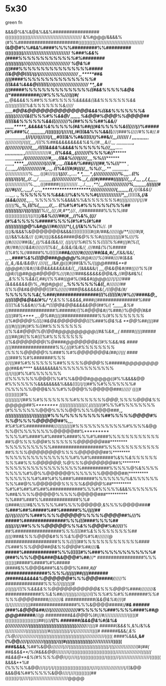 # 5x30
green fn 


&&&@%&%&@&%&&%#################((((((((((((((((/////////////////////////////////
&%#@@@/&&&&%(#%%######################(((((((((((///////////////////////////////
**(&@@#%%#&&%####%%%%#########%%#########(((((((((((////////////////////////////
*****%###%&&%(####%%%%%%%%%%%%%#%########(((((((((((///(////////////////////////
********%@&%#(((###%%%%%%%%%%%%%%%%#####((&@@@((((/((/(//////////////////////**/
*,,*******##&((((####%%%%%%%%%%%%%%%%#(((&&&%&&&@(((((((///(////////////////////
**,*,********&#(((#####%%%%%%%%%%%%%%%((#&&%%%%%&@&((*##########(//#%%%%///(((#(
**,,********,***@&&&&%%##%%%#%%%%%&&&&&((&&%%%%%%%&&(((((((((((((%&%%%%%%%&/////
*,,,,*,*,*********#@@&@@@@@@@@@@@@@@&&&%((&&%%%%%%%&((((((//////(&((%%%#%%&&@/**
,,,*,,***,***,*******%&@@#%@@@%%@@@@##(((((&&%%%%%%&&((*////////%(##%%%%##%&&//*
,,,,*,,*****,,**********&&&&&%&%%%%%(#&%##(((#&%%%%%&(((///*(//%#####(#%###%*/*,
,*,**,,,,***,,,****,****/((((((((/(////((,/#(((&&%%%&&((***///(###%(////#%%#//.#
,,,,,,,,,**,,,,***,,,****(//(/(/((////(/(,,,#((((&%%#&(((((/(/%##&//,,,/////// /
*,,,*,,****,,,,,***,,****((///////((/((((,,,,*/(((%%##&&&&&&&&&%&%/(#.,,,&//.,,,
,,,,,,*,,,*,,,,*****,****((////////(////(,,*,,*/((((&&&&%&&&&%%%%%%%///,,,,.....
,,,,,,,,,***,,,***,***,**///////////////#,,*,**((%&&&,,(///////(%%%%#//*********
,,,,,,,,,***,,,**,,******/(/////////////#,,..,*((&&%///((////,,,,*%%*///********
,,,,,,**,****,********,,*//////////(////#,,.,,.((&&#/%###(//((##,*%%///*********
,*(,,,*,,***,*********,,*///(///////////#,,.,,.((%&(((#(#(*(((/,,,%%//*.,,.*****
,,,,,,,,,,****,******,*,*(//////////////%.,,,,.(((#///(((/**(*****(///*..,*....*
*,**,*,,,,*************,*(//////////////%.,*,,..((%(((((/(((/((***,,//..,,****/*
,,,,*,,,,,,**************((/////////////%.,*,/,,(((#(#####((((((***///,,,./.,,*,
,,/,*(,,,,************,,*(//////////////%.,*,,*,,(((#####((((////////..,,./.,,,,
*,**/****,,,*************///////////////%,,,,,,,,,(((((((#((//#(///,,.,,,,****/.
,,.,,********************///////////////(*,,,,,*,,,((***,/(/(&&&(/ ....,,,**. .,
%%%%%%%%&&&***/**//%&%%%%#(//////////////*,,,**((((((&***,(/&(&&&/////(.,***,..,
%%%%%%%&&&&%%&*%%%%%%%#(((((//////(/(//#((((((*********%,,%,(((%(*,,,,,,,//*,,..
((%#%#%#%%%%%%(%%%##((((((((((//(((/(((((*****(%//*******,,****((/,(#,#**,(//.*,
/*(########%%%%/##((((((((((((((/((//(((***/&&%////#*#(********#,,,//%&%**,((/*/
(#%&%%%%%#####%%%%(#%#%(#%##(((((((((((@*@%&#@///#*#//***////*(,(,(/(&%%%**(%//.
(#(((/&/&&&%&@@@@@@@&&&&((((((((((((#((#*/##&//////@/**/////#(#,*((//&&%&*(&//*/
((/#(/(((/*&&&&####@&@%%%#((((((((((((***(#%////%((#///////##(&/,,((/%&&(*&&///,
(((/(/(*/*%#((%%%(((((%%##(((#(%((,(#/***/##/////&&#///////((%&(,,,&(&&*/(&/&//,
///##&(%(%#####((%#%%//*#####%%((((((#***##&//////#///////##(&&,#/,,/***(&&/&&/,
,,*,*********.,*##*##%&%(((@@###@@@@/%***(#@#////%(/###////#(&&&((,,&,/*&&/&&@/(
////((*,*,,/&#,@(((#(##(&%%*/((@@####&**#(@@@#///&#///&@&&&&&&&&&((,*,,/(&&&&&/(
***,*,,,@&&@&#(##((///%%(#(@#*/*/(@##@@*#@@@@%///(#////###&&&&&&@@&/*&,//#@&#&%(
***,,,&%%%%&&((,##(/(*%%*##((@#%**/(#&&#(@@@((//(/(///###(&&&&&&&@/%,**,/#@#@@((
***,,%%%%%%%&((,***,#///////##((%%@&#&@@@@(((#%///////###@&&&&&&&(,**/**((@@&(#/
*****%%%%%%%&(,%###(###############(((%((((((#//#%///####&@,***,((((((@@&@&&(#%/
*/**,&%%%&&&&*,####((###############%###(((((%&%&&#///%&*/*(((@@&@@&&&&&@@(##%/(
*,**,,,,,,,*&%#((#################%######/((%#@@@&#//%*###//%@@@(#&#(((((##%****
****,,.,@%##(((((#############%%(#%%%%%%%%((%#@@@@%(((//#&@&@@@@@@@(((%*###%@&%&
**@*@%##((((##((((#(((((#((#%%((##%%%%%%%%((%%&#@@@*(%@(@@#@@@@@@@@@((#*&%&#,,,(
#####(((((#####((((##((#((%%#(((%#%%%%%%%%((%&@@@@@@@(%@####@@@@@@@&((#*%%&&*/#&
####((((################%%/,(((#%#%%%%%%%%(%%%%@@@@@%%###%%#%@@@@@@@&(##**(//(((
####(((###%%#%#######%%%(//(((##%#%%%%%%%##%%%%%@@@@%%######@@@@@@@@@(##&#/*****
&&&&&&&&&%%%%%%%%%%%%%((/(/(((#%%#%%%%%%%((%%%%%%%@@@(%%#%%&@@@#@@@@@((#%%&&&&@@
#%%%%%%%&&&&&&&&%&&&((((/(/((##%%#%%%%%%%#(%%%%%%@@@&%%%#%%@@@%%@@@@@###/*/////*
((((#((((((((((#%(*((((((((/(##%%#%%%%%%%%#%%%%%%%@@@,%%%%@@@&%%@@@@@##%********
((((((((((((((((//,((((((((*(#%%%#%%%%%%%%(#%%%%%%%@@@%%%%@@%%%%@@@@###,,******,
((((((((((((((((*/*((((((((*(#%%%/%%%%%%%%%##%%%%%@@@@#%%%@%%%%@@@@@##%,*,****,,
#%#%#%##########///((((((((*(#%%%*%%%%%%%%%#%%%%&@@%%@(%%%%%%%%@@@@@##%*********
%%%%#%####%#%####%####%%%#%####%%*%%%%%%%%%%##%@%%%%@@#%%%%%%%@@@@@@###*********
%%%%%%%%%%%###################%%%*%%%%%%%%%%##%%%%@@@@@@@@%%%%@@@@@@##%*********
%%%%%%%%%%%%%%%%#%%#%########%&%%*&%%%%%%%%%##%%%@@@@@@,%@%%%@@@@@@@##%*********
%%%%%%%%%%%%%%%%%%##########%%%%%@%&%%%%%%%%%#%@%%@@@@@@%%%%%%%@@@@@##(*********
%%%%%%%#%##%#%%###%#######%%%%%%%/%&%%%%%%%%%##@%%@@@@@@*%%%%%&@@@@%##**********
%#%#%##%#%##%############%%%#%%%%%&&&%%%%%%%%##&%%%%@@@@@%%%%%@@@@@###**********
%%###%###%%#############%%#((####/////#&%%%%%%##%%%%@@@@@,&%%%%@@@@###*********#
%###%##%#####%##%######%%/((((##((//((//////%%###%%%%@@@@@%%%%%@@@@##%***///***%
#####%###############%%%(((####%%%%##(((((//(//##%%%%@@@@@%%%&%%@@@#%#///*//***%
##%#################%%%((((##%&%%%%%%%%%##((((/###&%%%@@@&#%%%&%@@%#%#///////**@
###################%%%(((((##%%%%%%%%%%%%%####(%###%%%@@@##@&%%@@@#%##////*****&
#####%############%%%((((((#%%###%%%%%%%%%%%%#(###%%%%@@&###@&&@@@#%##*****///**
#################%%%(((((((#####%####%#%#####(####&%%@@@&###%&%@@%%###,#******//
###############%%%%/((((((##((((#######(#####&&&&&&%@@@@@@#%%%@@@#####*/**/////%
##############%%%((/(((((((#(/(((((/(((%%&&&&%%@@@@@@@@@@@&%%%@@@%####/*///////&
#############%%&%##///((((((////((///((%%%#%%#%%#######%%#%%%@@@@#####*////////&
###########(&&@&%#//*/(#((/(/////////(((#################%%%&@@@@#####/******/#&
######(###%&@@@&##//*/(////////////////#%%%%%%###%%%%####%##@@@@######******//(@
#########&&@@*@%(#(//#///////////////(((((#(((((((((((((((((((((##((//******/((%
#######(&&&@*&%#(&%&(/////////////(((((((((((((((((((((((((((((//////****//((((#
######(&&&%*,&%/&%&((//////*/////((((((((((((((#((((((((((((/(/(/////*/////((((#
######&&&/*,&%(%@///(//////////((((((((((((((((((((((((((((((/////////*////(((((
####%&&&**,&#(%@@*////(/////////((((((((/(((#((((((((((((((((////*////////((((((
###&&&&**,%##%&@@*///////(///(((((((((((((((((((((((((/(((//////*/*///////(#(##(
##&&&&**/%(#&&&@@*////////(/((((((((((((((((((((((((((((///////*/////////(((((((
#&&&@**&%(#%%%%@@*/(/(////((/(((((((((((((((/((((((//(///////////////////(((((((
&&&&**%#(%%%%%&@@///((/(/(/((((((((((((((((((((((/(///(///////*/////*////(/((&@@
&&&@&%##%%%%%&@@////(///((((((((((##((((((((/((////((///////////////////////@@@@
